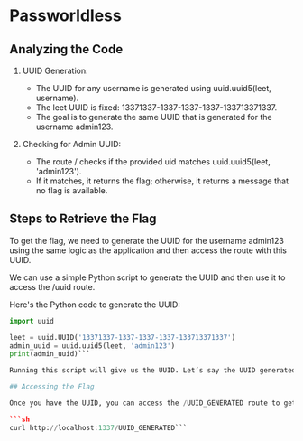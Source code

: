 # Passworldless

## Analyzing the Code

1. UUID Generation:
    - The UUID for any username is generated using uuid.uuid5(leet, username).
    - The leet UUID is fixed: 13371337-1337-1337-1337-133713371337.
    - The goal is to generate the same UUID that is generated for the username admin123.

2. Checking for Admin UUID:
    - The route /<uid> checks if the provided uid matches uuid.uuid5(leet, 'admin123').
    - If it matches, it returns the flag; otherwise, it returns a message that no flag is available.

## Steps to Retrieve the Flag

To get the flag, we need to generate the UUID for the username admin123 using the same logic as the application and then access the route with this UUID.

We can use a simple Python script to generate the UUID and then use it to access the /uuid route.

Here's the Python code to generate the UUID:

```python
import uuid

leet = uuid.UUID('13371337-1337-1337-1337-133713371337')
admin_uuid = uuid.uuid5(leet, 'admin123')
print(admin_uuid)```

Running this script will give us the UUID. Let’s say the UUID generated is UUID_GENERATED.

## Accessing the Flag

Once you have the UUID, you can access the /UUID_GENERATED route to get the flag. You can use a browser, curl, or any HTTP client to access the route. Here's how you can do it with curl:

```sh
curl http://localhost:1337/UUID_GENERATED```

